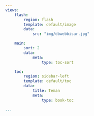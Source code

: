 ```yaml
---
views:
    flash:
        region: flash
        template: default/image
        data:
            src: "img/dbwebbisar.jpg"

    main:
        sort: 2
        data:
            meta:
                type: toc-sort

    toc:
        region: sidebar-left
        template: default/toc
        data:
            title: Teman
            meta: 
                type: book-toc

...
```


